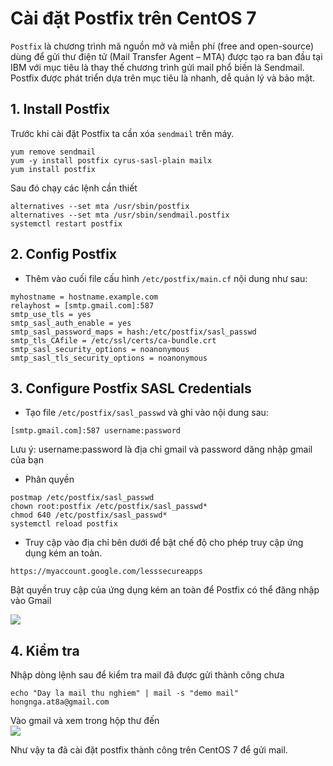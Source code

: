 # Cài đặt Postfix trên CentOS 7  

`Postfix` là chương trình mã nguồn mở và miễn phí (free and open-source) dùng để gửi thư điện tử (Mail Transfer Agent – MTA) được tạo ra ban đầu tại IBM với mục tiêu là thay thế chương trình gửi mail phổ biến là Sendmail. Postfix được phát triển dựa trên mục tiêu là nhanh, dễ quản lý và bảo mật.

## 1. Install Postfix  

Trước khi cài đặt Postfix ta cần xóa `sendmail` trên máy.  
```
yum remove sendmail
yum -y install postfix cyrus-sasl-plain mailx
yum install postfix
```
Sau đó chạy các lệnh cần thiết
```
alternatives --set mta /usr/sbin/postfix
alternatives --set mta /usr/sbin/sendmail.postfix
systemctl restart postfix
```

## 2. Config Postfix  

- Thêm vào cuối file cấu hình `/etc/postfix/main.cf` nội dung như sau:  
```
myhostname = hostname.example.com
relayhost = [smtp.gmail.com]:587
smtp_use_tls = yes
smtp_sasl_auth_enable = yes
smtp_sasl_password_maps = hash:/etc/postfix/sasl_passwd
smtp_tls_CAfile = /etc/ssl/certs/ca-bundle.crt
smtp_sasl_security_options = noanonymous
smtp_sasl_tls_security_options = noanonymous
```
## 3. Configure Postfix SASL Credentials

- Tạo file `/etc/postfix/sasl_passwd` và ghi vào nội dung sau:  
```
[smtp.gmail.com]:587 username:password
```
Lưu ý: username:password là địa chỉ gmail và password dăng nhập gmail của bạn

- Phân quyền  
```
postmap /etc/postfix/sasl_passwd
chown root:postfix /etc/postfix/sasl_passwd*
chmod 640 /etc/postfix/sasl_passwd*
systemctl reload postfix
```
- Truy cập vào địa chỉ bên dưới để bật chế độ cho phép truy cập ứng dụng kém an toàn.  
```
https://myaccount.google.com/lesssecureapps
```
Bật quyền truy cập của ứng dụng kém an toàn để Postfix có thể đăng nhập vào Gmail

<img src="https://i.imgur.com/0sjnui6.png">

## 4. Kiểm tra  

Nhập dòng lệnh sau để kiểm tra mail đã được gửi thành công chưa  
```
echo "Day la mail thu nghiem" | mail -s "demo mail" hongnga.at8a@gmail.com
```

Vào gmail và xem trong hộp thư đến  
<img src="https://i.imgur.com/pDSouTt.png">

Như vậy ta đã cài đặt postfix thành công trên CentOS 7 để gửi mail.